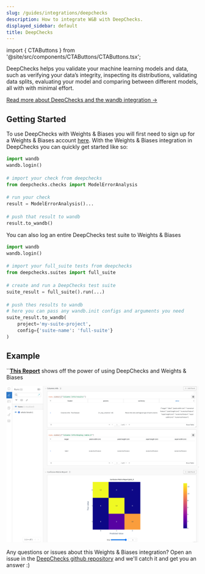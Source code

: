 ```yaml
---
slug: /guides/integrations/deepchecks
description: How to integrate W&B with DeepChecks.
displayed_sidebar: default
title: DeepChecks
---
```

import { CTAButtons } from '@site/src/components/CTAButtons/CTAButtons.tsx';

<CTAButtons colabLink="https://colab.research.google.com/github/deepchecks/deepchecks/blob/0.5.0-1-g5380093/docs/source/examples/guides/export_outputs_to_wandb.ipynb"></CTAButtons>

DeepChecks helps you validate your machine learning models and data, such as verifying your data’s integrity, inspecting its distributions, validating data splits, evaluating your model and comparing between different models, all with with minimal effort.

[Read more about DeepChecks and the wandb integration ->](https://docs.deepchecks.com/en/stable/examples/guides/export_outputs_to_wandb.html)

## Getting Started

To use DeepChecks with Weights & Biases you will first need to sign up for a Weights & Biases account [here](https://wandb.ai/site).  With the Weights & Biases integration in DeepChecks you can quickly get started like so:

```python
import wandb
wandb.login()

# import your check from deepchecks
from deepchecks.checks import ModelErrorAnalysis

# run your check
result = ModelErrorAnalysis()...

# push that result to wandb
result.to_wandb()
```

You can also log an entire DeepChecks test suite to Weights & Biases

```python
import wandb
wandb.login()

# import your full_suite tests from deepchecks
from deepchecks.suites import full_suite

# create and run a DeepChecks test suite
suite_result = full_suite().run(...)

# push thes results to wandb
# here you can pass any wandb.init configs and arguments you need
suite_result.to_wandb(
    project='my-suite-project', 
    config={'suite-name': 'full-suite'}
)
```

## Example

``[**This Report**](https://wandb.ai/cayush/deepchecks/reports/Validate-your-Data-and-Models-with-Deepchecks-and-W-B--VmlldzoxNjY0ODc5) shows off the power of using DeepChecks and Weights & Biases

![](/images/integrations/deepchecks_example.png)

Any questions or issues about this Weights & Biases integration? Open an issue in the [DeepChecks github repository](https://github.com/deepchecks/deepchecks) and we'll catch it and get you an answer :)
